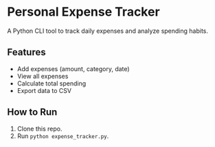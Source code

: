  # Personal Expense Tracker  

A Python CLI tool to track daily expenses and analyze spending habits.  

## Features  
- Add expenses (amount, category, date)  
- View all expenses  
- Calculate total spending  
- Export data to CSV  

## How to Run  
1. Clone this repo.  
2. Run `python expense_tracker.py`.  
